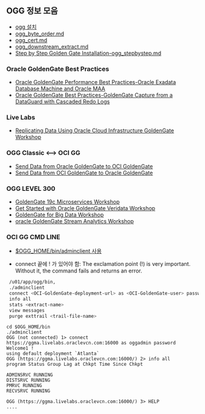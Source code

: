 ## OGG 정보 모음
* [ogg 설치](ogg_install.md)
* [ogg_byte_order.md](ogg_byte_order.md)
* [ogg_cert.md](ogg_cert.md)
* [ogg_downstream_extract.md](ogg_downstream_extract.md)
* [Step by Step Golden Gate Installation-ogg_stepbystep.md](ogg_stepbystep.md)

### Oracle GoldenGate Best Practices
* [Oracle GoldenGate Performance Best Practices-Oracle Exadata Database Machine and Oracle MAA  ](ogg_basic.md)
* [Oracle GoldenGate Best Practices-GoldenGate Capture from a DataGuard with Cascaded Redo Logs](ogg_ds.md)
### Live Labs
*	[Replicating Data Using Oracle Cloud Infrastructure GoldenGate Workshop](https://apexapps.oracle.com/pls/apex/dbpm/r/livelabs/view-workshop?wid=797)

### OGG Classic <--> OCI GG
* [Send Data from Oracle GoldenGate to OCI GoldenGate](https://apexapps.oracle.com/pls/apex/dbpm/r/livelabs/view-workshop?wid=851)
* [Send Data from OCI GoldenGate to Oracle GoldenGate](https://apexapps.oracle.com/pls/apex/dbpm/r/livelabs/view-workshop?wid=881)

### OGG LEVEL 300
* [GoldenGate 19c Microservices Workshop](https://apexapps.oracle.com/pls/apex/dbpm/r/livelabs/view-workshop?wid=585) 
*	[Get Started with Oracle GoldenGate Veridata Workshop](https://apexapps.oracle.com/pls/apex/dbpm/r/livelabs/view-workshop?wid=833&session=110083238267524)
*	[GoldenGate for Big Data Workshop](https://apexapps.oracle.com/pls/apex/dbpm/r/livelabs/view-workshop?p180_id=692)
*	[oracle GoldenGate Stream Analytics Workshop](https://apexapps.oracle.com/pls/apex/dbpm/r/livelabs/view-workshop?wid=669)

### OCI GG CMD LINE

* [$OGG_HOME/bin/adminclient 사용](adminclient.md)

* connect 끝에 ! 가 있어야 함: The exclamation point (!) is very important. Without it, the command fails and returns an error.

```bash
 /u01/app/ogg/bin,
 ./adminclient
 connect <OCI-GoldenGate-deployment-url> as <OCI-GoldenGate-user> password <OCI-GoldenGate-password> !
 info all
 stats <extract-name>
 view messages
 purge exttrail <trail-file-name>
 ```
 
 ```
 cd $OGG_HOME/bin
 ./adminclient
 OGG (not connected) 1> connect https://ggma.livelabs.oraclevcn.com:16000 as oggadmin password Welcome1 !
 using default deployment `Atlanta`
 OGG (https://ggma.livelabs.oraclevcn.com:16000/) 2> info all
 program Status Group Lag at Chkpt Time Since Chkpt
 
 ADMINSRVC RUNNING
 DISTSRVC RUNNING
 PMRVC RUNNING
 RECVSRVC RUNNING
 
 OGG (https://ggma.livelabs.oraclevcn.com:16000/) 3> HELP
 ....
 ```


